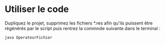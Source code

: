 # Utiliser le code 

Dupliquez le projet, supprimez les fichiers *.res afin qu'ils puissent être régénérés par le script puis rentrez la commnde suivante dans le terminal : 

    java OperateurFichier

